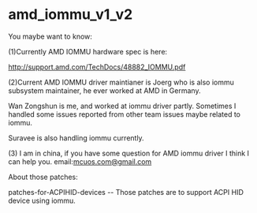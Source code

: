 # amd_iommu_v1_v2

You maybe want to know:

(1)Currently AMD IOMMU hardware spec is here:

http://support.amd.com/TechDocs/48882_IOMMU.pdf

(2)Current AMD IOMMU driver maintianer is Joerg
who is also iommu subsystem maintainer, he ever
worked at AMD in Germany.

Wan Zongshun is me, and worked at iommu driver partly.
Sometimes I handled some issues reported from other team issues
maybe related to iommu.

Suravee is also handling iommu currently.

(3) I am in china, if you have some question for AMD iommu driver
I think I can help you. email:mcuos.com@gmail.com

About those patches:

patches-for-ACPIHID-devices -- Those patches are to support ACPI HID device using iommu.

